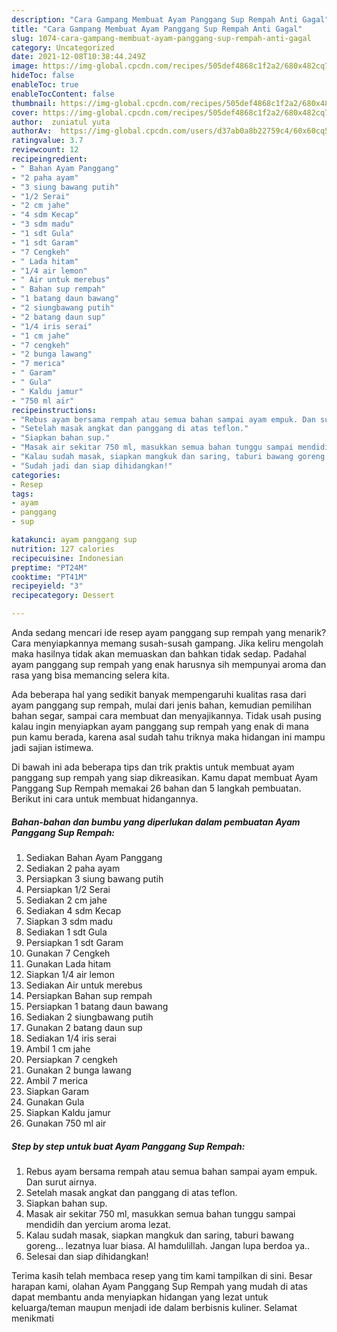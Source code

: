 ```yaml
---
description: "Cara Gampang Membuat Ayam Panggang Sup Rempah Anti Gagal"
title: "Cara Gampang Membuat Ayam Panggang Sup Rempah Anti Gagal"
slug: 1074-cara-gampang-membuat-ayam-panggang-sup-rempah-anti-gagal
category: Uncategorized
date: 2021-12-08T10:38:44.249Z
image: https://img-global.cpcdn.com/recipes/505def4868c1f2a2/680x482cq70/ayam-panggang-sup-rempah-foto-resep-utama.jpg
hideToc: false
enableToc: true
enableTocContent: false
thumbnail: https://img-global.cpcdn.com/recipes/505def4868c1f2a2/680x482cq70/ayam-panggang-sup-rempah-foto-resep-utama.jpg
cover: https://img-global.cpcdn.com/recipes/505def4868c1f2a2/680x482cq70/ayam-panggang-sup-rempah-foto-resep-utama.jpg
author:  zuniatul yuta
authorAv:  https://img-global.cpcdn.com/users/d37ab0a8b22759c4/60x60cq50/avatar.jpg
ratingvalue: 3.7
reviewcount: 12
recipeingredient:
- " Bahan Ayam Panggang"
- "2 paha ayam"
- "3 siung bawang putih"
- "1/2 Serai"
- "2 cm jahe"
- "4 sdm Kecap"
- "3 sdm madu"
- "1 sdt Gula"
- "1 sdt Garam"
- "7 Cengkeh"
- " Lada hitam"
- "1/4 air lemon"
- " Air untuk merebus"
- " Bahan sup rempah"
- "1 batang daun bawang"
- "2 siungbawang putih"
- "2 batang daun sup"
- "1/4 iris serai"
- "1 cm jahe"
- "7 cengkeh"
- "2 bunga lawang"
- "7 merica"
- " Garam"
- " Gula"
- " Kaldu jamur"
- "750 ml air"
recipeinstructions:
- "Rebus ayam bersama rempah atau semua bahan sampai ayam empuk. Dan surut airnya."
- "Setelah masak angkat dan panggang di atas teflon."
- "Siapkan bahan sup."
- "Masak air sekitar 750 ml, masukkan semua bahan tunggu sampai mendidih dan yercium aroma lezat."
- "Kalau sudah masak, siapkan mangkuk dan saring, taburi bawang goreng... lezatnya luar biasa. Al hamdulillah. Jangan lupa berdoa ya.."
- "Sudah jadi dan siap dihidangkan!"
categories:
- Resep
tags:
- ayam
- panggang
- sup

katakunci: ayam panggang sup 
nutrition: 127 calories
recipecuisine: Indonesian
preptime: "PT24M"
cooktime: "PT41M"
recipeyield: "3"
recipecategory: Dessert

---
```



Anda sedang mencari ide resep ayam panggang sup rempah yang menarik? Cara menyiapkannya memang susah-susah gampang. Jika keliru mengolah maka hasilnya tidak akan memuaskan dan bahkan tidak sedap. Padahal ayam panggang sup rempah yang enak harusnya sih mempunyai aroma dan rasa yang bisa memancing selera kita.


Ada beberapa hal yang sedikit banyak mempengaruhi kualitas rasa dari ayam panggang sup rempah, mulai dari jenis bahan, kemudian pemilihan bahan segar, sampai cara membuat dan menyajikannya. Tidak usah pusing kalau ingin menyiapkan ayam panggang sup rempah yang enak di mana pun kamu berada, karena asal sudah tahu triknya maka hidangan ini mampu jadi sajian istimewa.




Di bawah ini ada beberapa tips dan trik praktis untuk membuat ayam panggang sup rempah yang siap dikreasikan. Kamu dapat membuat Ayam Panggang Sup Rempah memakai 26 bahan dan 5 langkah pembuatan. Berikut ini cara untuk membuat hidangannya.

<!--inarticleads1-->

##### Bahan-bahan dan bumbu yang diperlukan dalam pembuatan Ayam Panggang Sup Rempah:

1. Sediakan  Bahan Ayam Panggang
1. Sediakan 2 paha ayam
1. Persiapkan 3 siung bawang putih
1. Persiapkan 1/2 Serai
1. Sediakan 2 cm jahe
1. Sediakan 4 sdm Kecap
1. Siapkan 3 sdm madu
1. Sediakan 1 sdt Gula
1. Persiapkan 1 sdt Garam
1. Gunakan 7 Cengkeh
1. Gunakan  Lada hitam
1. Siapkan 1/4 air lemon
1. Sediakan  Air untuk merebus
1. Persiapkan  Bahan sup rempah
1. Persiapkan 1 batang daun bawang
1. Sediakan 2 siungbawang putih
1. Gunakan 2 batang daun sup
1. Sediakan 1/4 iris serai
1. Ambil 1 cm jahe
1. Persiapkan 7 cengkeh
1. Gunakan 2 bunga lawang
1. Ambil 7 merica
1. Siapkan  Garam
1. Gunakan  Gula
1. Siapkan  Kaldu jamur
1. Gunakan 750 ml air




<!--inarticleads2-->

##### Step by step untuk buat Ayam Panggang Sup Rempah:

1. Rebus ayam bersama rempah atau semua bahan sampai ayam empuk. Dan surut airnya.
1. Setelah masak angkat dan panggang di atas teflon.
1. Siapkan bahan sup.
1. Masak air sekitar 750 ml, masukkan semua bahan tunggu sampai mendidih dan yercium aroma lezat.
1. Kalau sudah masak, siapkan mangkuk dan saring, taburi bawang goreng... lezatnya luar biasa. Al hamdulillah. Jangan lupa berdoa ya..
1. Selesai dan siap dihidangkan!



Terima kasih telah membaca resep yang tim kami tampilkan di sini. Besar harapan kami, olahan Ayam Panggang Sup Rempah yang mudah di atas dapat membantu anda menyiapkan hidangan yang lezat untuk keluarga/teman maupun menjadi ide dalam berbisnis kuliner. Selamat menikmati
